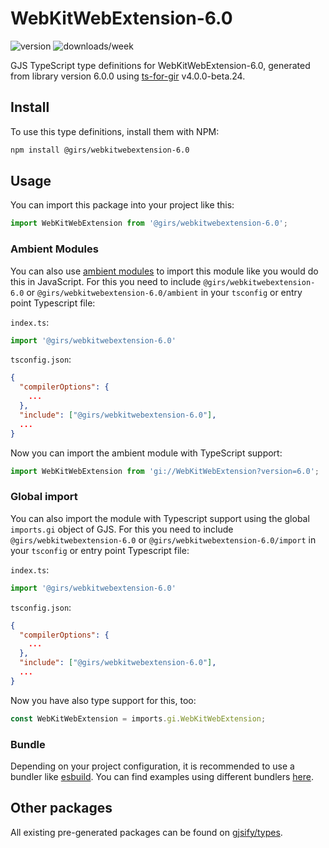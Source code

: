 
# WebKitWebExtension-6.0

![version](https://img.shields.io/npm/v/@girs/webkitwebextension-6.0)
![downloads/week](https://img.shields.io/npm/dw/@girs/webkitwebextension-6.0)


GJS TypeScript type definitions for WebKitWebExtension-6.0, generated from library version 6.0.0 using [ts-for-gir](https://github.com/gjsify/ts-for-gir) v4.0.0-beta.24.


## Install

To use this type definitions, install them with NPM:
```bash
npm install @girs/webkitwebextension-6.0
```

## Usage

You can import this package into your project like this:
```ts
import WebKitWebExtension from '@girs/webkitwebextension-6.0';
```

### Ambient Modules

You can also use [ambient modules](https://github.com/gjsify/ts-for-gir/tree/main/packages/cli#ambient-modules) to import this module like you would do this in JavaScript.
For this you need to include `@girs/webkitwebextension-6.0` or `@girs/webkitwebextension-6.0/ambient` in your `tsconfig` or entry point Typescript file:

`index.ts`:
```ts
import '@girs/webkitwebextension-6.0'
```

`tsconfig.json`:
```json
{
  "compilerOptions": {
    ...
  },
  "include": ["@girs/webkitwebextension-6.0"],
  ...
}
```

Now you can import the ambient module with TypeScript support: 

```ts
import WebKitWebExtension from 'gi://WebKitWebExtension?version=6.0';
```

### Global import

You can also import the module with Typescript support using the global `imports.gi` object of GJS.
For this you need to include `@girs/webkitwebextension-6.0` or `@girs/webkitwebextension-6.0/import` in your `tsconfig` or entry point Typescript file:

`index.ts`:
```ts
import '@girs/webkitwebextension-6.0'
```

`tsconfig.json`:
```json
{
  "compilerOptions": {
    ...
  },
  "include": ["@girs/webkitwebextension-6.0"],
  ...
}
```

Now you have also type support for this, too:

```ts
const WebKitWebExtension = imports.gi.WebKitWebExtension;
```

### Bundle

Depending on your project configuration, it is recommended to use a bundler like [esbuild](https://esbuild.github.io/). You can find examples using different bundlers [here](https://github.com/gjsify/ts-for-gir/tree/main/examples).

## Other packages

All existing pre-generated packages can be found on [gjsify/types](https://github.com/gjsify/types).

